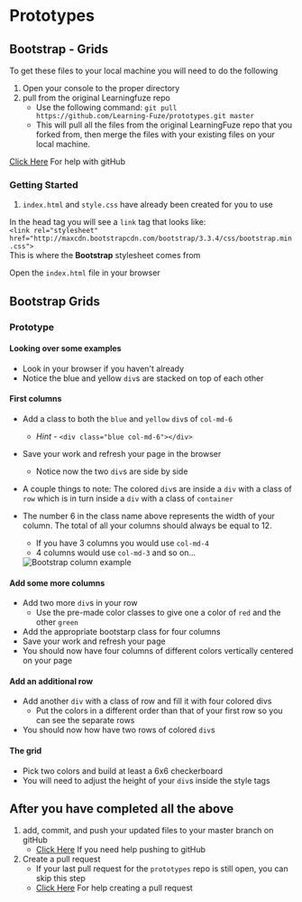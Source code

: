 # Prototypes

## Bootstrap - Grids

To get these files to your local machine you will need to do the following

1. Open your console to the proper directory
2. pull from the original Learningfuze repo
	- Use the following command:
		`git pull https://github.com/Learning-Fuze/prototypes.git master`
	- This will pull all the files from the original LearningFuze repo that you forked from, then merge the files with your existing files on your local machine.

<a href="https://github.com/Learning-Fuze/git-workflow#github-workflow" target="_blank">Click Here</a> For help with gitHub 

### Getting Started

1. `index.html` and `style.css` have already been created for you to use

In the head tag you will see a `link` tag that looks like:<br>
	`<link rel="stylesheet" href="http://maxcdn.bootstrapcdn.com/bootstrap/3.3.4/css/bootstrap.min.css">`<br>
This is where the **Bootstrap** stylesheet comes from

Open the `index.html` file in your browser

## Bootstrap Grids

### Prototype

#### Looking over some examples

- Look in your browser if you haven't already
- Notice the blue and yellow `div`s are stacked on top of each other

#### First columns  

- Add a class to both the `blue` and `yellow` `div`s of `col-md-6`
	- *Hint* - `<div class="blue col-md-6"></div>`
- Save your work and refresh your page in the browser
	- Notice now the two `div`s are side by side
- A couple things to note: The colored `div`s are inside a `div` with a class of `row` which is in turn inside a `div` with a class of `container`

- The number 6 in the class name above represents the width of your column. The total of all your columns should always be equal to 12.
	- If you have 3 columns you would use `col-md-4`
	- 4 columns would use `col-md-3` and so on...
	<img src="#" alt="Bootstrap column example">

#### Add some more columns 
- Add two more `div`s in your row
	- Use the pre-made color classes to give one a color of `red` and the other `green`
- Add the appropriate bootstarp class for four columns
- Save your work and refresh your page
- You should now have four columns of different colors vertically centered on your page

#### Add an additional row
- Add another `div` with a class of row and fill it with four colored divs
	- Put the colors in a different order than that of your first row so you can see the separate rows
- You should now how have two rows of colored `div`s

#### The grid
- Pick two colors and build at least a 6x6 checkerboard
- You will need to adjust the height of your `div`s inside the style tags 

## After you have completed all the above

1. add, commit, and push your updated files to your master branch on gitHub
	- <a href="https://github.com/Learning-Fuze/git-workflow#step-4---pushing-your-work-back-to-github" target="_blank">Click Here</a> If you need help pushing to gitHub
2. Create a pull request
	- If your last pull request for the `prototypes` repo is still open, you can skip this step
	- <a href="https://github.com/Learning-Fuze/git-workflow#step-5---creating-a-pull-request-1" target="_blank">Click Here</a> For help creating a pull request